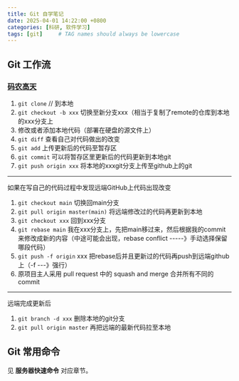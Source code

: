 ```yaml
---
title: Git 自学笔记
date: 2025-04-01 14:22:00 +0800
categories: [科研, 软件学习]
tags: [git]     # TAG names should always be lowercase
---
```


## Git 工作流

### [码农高天](https://www.bilibili.com/video/BV19e4y1q7JJ)

1. `git clone` // 到本地
2. `git checkout -b xxx` 切换至新分支xxx（相当于复制了remote的仓库到本地的xxx分支上
3. 修改或者添加本地代码（部署在硬盘的源文件上）
4. `git diff` 查看自己对代码做出的改变
5. `git add` 上传更新后的代码至暂存区
6. `git commit` 可以将暂存区里更新后的代码更新到本地git
7. `git push origin xxx` 将本地的xxxgit分支上传至github上的git

---

如果在写自己的代码过程中发现远端GitHub上代码出现改变

1. `git checkout main` 切换回main分支
2. `git pull origin master(main)` 将远端修改过的代码再更新到本地
3. `git checkout xxx` 回到xxx分支
4. `git rebase main` 我在xxx分支上，先把main移过来，然后根据我的commit来修改成新的内容（中途可能会出现，rebase conflict -----》手动选择保留哪段代码）
5. `git push -f origin` xxx 把rebase后并且更新过的代码再push到远端github上（-f ---》强行）
6. 原项目主人采用 pull request 中的 squash and merge 合并所有不同的commit

---

远端完成更新后
1. `git branch -d xxx` 删除本地的git分支
2. `git pull origin master` 再把远端的最新代码拉至本地

## Git 常用命令

见 **服务器快速命令** 对应章节。
